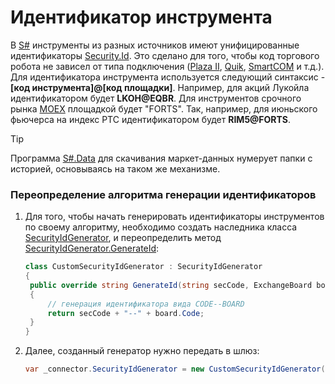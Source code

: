 # Идентификатор инструмента

В [S\#](StockSharpAbout.md) инструменты из разных источников имеют унифицированные идентификаторы [Security.Id](xref:StockSharp.BusinessEntities.Security.Id). Это сделано для того, чтобы код торгового робота не зависел от типа подключения ([Plaza II](Plaza.md), [Quik](Quik.md), [SmartCOM](Smart.md) и т.д.). Для идентификатора инструмента используется следующий синтаксис \- **\[код инструмента\]@\[код площадки\]**. Например, для акций Лукойла идентификатором будет **LKOH@EQBR**. Для инструментов срочного рынка [MOEX](https://moex.com/) площадкой будет "FORTS". Так, например, для июньского фьючерса на индекс РТС идентификатором будет **RIM5@FORTS**. 

> [!TIP]
> Программа [S\#.Data](Hydra.md) для скачивания маркет\-данных нумерует папки с историей, основываясь на таком же механизме. 

### Переопределение алгоритма генерации идентификаторов

1. Для того, чтобы начать генерировать идентификаторы инструментов по своему алгоритму, необходимо создать наследника класса [SecurityIdGenerator](xref:StockSharp.Algo.SecurityIdGenerator), и переопределить метод [SecurityIdGenerator.GenerateId](xref:StockSharp.Algo.SecurityIdGenerator.GenerateId): 

   ```cs
   class CustomSecurityIdGenerator : SecurityIdGenerator
   {
   	public override string GenerateId(string secCode, ExchangeBoard board)
   	{
   		// генерация идентификатора вида CODE--BOARD
   		return secCode + "--" + board.Code;
   	}
   }
   ```
2. Далее, созданный генератор нужно передать в шлюз: 

   ```cs
   var _connector.SecurityIdGenerator = new CustomSecurityIdGenerator();
   ```

